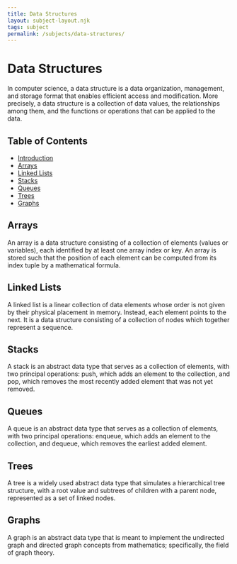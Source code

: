 ```yaml
---
title: Data Structures
layout: subject-layout.njk
tags: subject
permalink: /subjects/data-structures/
---
```


# Data Structures

In computer science, a data structure is a data organization, management, and storage format that enables efficient access and modification. More precisely, a data structure is a collection of data values, the relationships among them, and the functions or operations that can be applied to the data.

## Table of Contents

*   [Introduction](#data-structures)
*   [Arrays](#arrays)
*   [Linked Lists](#linked-lists)
*   [Stacks](#stacks)
*   [Queues](#queues)
*   [Trees](#trees)
*   [Graphs](#graphs)

## Arrays

An array is a data structure consisting of a collection of elements (values or variables), each identified by at least one array index or key. An array is stored such that the position of each element can be computed from its index tuple by a mathematical formula.

## Linked Lists

A linked list is a linear collection of data elements whose order is not given by their physical placement in memory. Instead, each element points to the next. It is a data structure consisting of a collection of nodes which together represent a sequence.

## Stacks

A stack is an abstract data type that serves as a collection of elements, with two principal operations: push, which adds an element to the collection, and pop, which removes the most recently added element that was not yet removed.

## Queues

A queue is an abstract data type that serves as a collection of elements, with two principal operations: enqueue, which adds an element to the collection, and dequeue, which removes the earliest added element.

## Trees

A tree is a widely used abstract data type that simulates a hierarchical tree structure, with a root value and subtrees of children with a parent node, represented as a set of linked nodes.

## Graphs

A graph is an abstract data type that is meant to implement the undirected graph and directed graph concepts from mathematics; specifically, the field of graph theory.